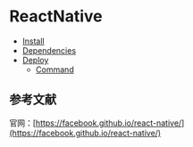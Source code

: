 # ReactNative

* [Install](reactnative/install.md)
* [Dependencies](reactnative/dependencies.md)
* [Deploy](reactnative/deploy.md)
  * [Command](reactnative/deploy/command.md)

## 参考文献

官网：[https://facebook.github.io/react-native/](https://facebook.github.io/react-native/)







